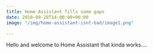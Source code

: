 ```yaml
---
title: Home Assistant fills some gaps
date: 2018-09-28T14:00:00+00:00
image: "/img/home-assistant-isnt-bad/image1.png"

---
```

Hello and welcome to Home Assistant that kinda works....